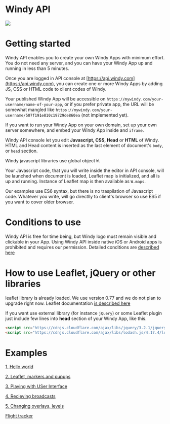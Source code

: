 # Windy API

![](assets/intro.gif)

# Getting started
Windy API enables you to create your own Windy Apps with minimum effort. You do not need any server, and you can have your Windy App up and running in less than 5 minutes. 

Once you are logged in API console at [https://api.windy.com](https://api.windy.com), you can create one or more Windy Apps by adding JS, CSS or HTML code to client codes of Windy. 

Your published Windy App will be accessible on `https://mywindy.com/your-username/name-of-your-app`, or if you prefer private app, the URL will be somewhat mangled like `https://mywindy.com/your-username/507f191e810c19729de860ea` (not implemented yet).

If you want to run your Windy App on your own domain, set up your own server somewhere, and embed your Windy App inside and `iframe`.

Windy API console let you edit **Javascript, CSS, Head** or **HTML** of Windy. HTML and Head content is inserted as the last element of document's `body`, or `head` section. 

Windy javascript libraries use global object `W`. 

Your Javascript code, that you will write inside the editor in API console, will be launched when document is loaded, Leaflet map is initialized, and all is up and running. Instance of Leaflet map is then available as `W.maps`.

Our examples use ES6 syntax, but there is no traspilation of Javascript code. Whatever you write, will go directlly to client's browser so use ES5 if you want to cover older browser. 

# Conditions to use
Windy API is free for time being, but Windy logo must remain visible and clickable in your App. Using Windy API inside native iOS or Android apps is prohibited and requires our permission. Detailed conditions are [described here](CONDITIONS.md)

# How to use Leaflet, jQuery or other libraries
leaflet library is already loaded. We use version 0.77 and we do not plan to upgrade right now. Leaflet documentation [is described here](http://leafletjs.com/)

If you want use external library (for instance `jQuery`) or some Leaflet plugin just include few lines into **head** section of your Windy App, like this.

```html
<script src="https://cdnjs.cloudflare.com/ajax/libs/jquery/3.2.1/jquery.slim.min.js"></script>
<script src="https://cdnjs.cloudflare.com/ajax/libs/lodash.js/4.17.4/lodash.min.js"></script>
```

# Examples

[1. Hello world](https://api.windy.com/myapps/59ca6222383fc346dd51a373)

[2. Leaflet, markers and pupups](https://api.windy.com/myapps/59cb613b383fc346dd51a37e)

[3. Playing with USer Interface](https://api.windy.com/myapps/59cb5559383fc346dd51a376)

[4. Recieving broadcasts](https://api.windy.com/myapps/59f2d86b8944d95935cfff66)

[5. Changing overlays, levels](https://api.windy.com/myapps/59f2e0e08944d95935cfff68)

[Flight tracker](https://api2.windy.com/myapps/59c3714a534c3d3051e047c4)



